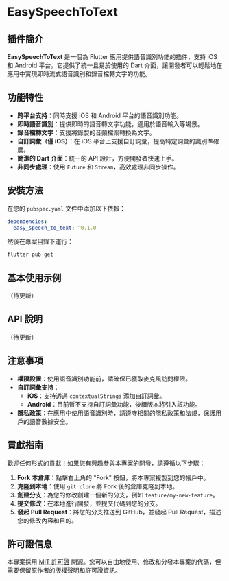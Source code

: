 # EasySpeechToText

## 插件簡介

**EasySpeechToText** 是一個為 Flutter 應用提供語音識別功能的插件，支持 iOS 和 Android 平台。它提供了統一且易於使用的 Dart 介面，讓開發者可以輕鬆地在應用中實現即時流式語音識別和錄音檔轉文字的功能。

## 功能特性

- **跨平台支持**：同時支援 iOS 和 Android 平台的語音識別功能。
- **即時語音識別**：提供即時的語音轉文字功能，適用於語音輸入等場景。
- **錄音檔轉文字**：支援將錄製的音頻檔案轉換為文字。
- **自訂詞彙（僅 iOS）**：在 iOS 平台上支援自訂詞彙，提高特定詞彙的識別準確度。
- **簡潔的 Dart 介面**：統一的 API 設計，方便開發者快速上手。
- **非同步處理**：使用 `Future` 和 `Stream`，高效處理非同步操作。

## 安裝方法

在您的 `pubspec.yaml` 文件中添加以下依賴：

```yaml
dependencies:
  easy_speech_to_text: ^0.1.0
```

然後在專案目錄下運行：

```bash
flutter pub get
```

## 基本使用示例

（待更新）

## API 說明

（待更新）

## 注意事項

- **權限設置**：使用語音識別功能前，請確保已獲取麥克風訪問權限。
- **自訂詞彙支持**：
  - **iOS**：支持透過 `contextualStrings` 添加自訂詞彙。
  - **Android**：目前暫不支持自訂詞彙功能，後續版本將引入該功能。
- **隱私政策**：在應用中使用語音識別時，請遵守相關的隱私政策和法規，保護用戶的語音數據安全。

## 貢獻指南

歡迎任何形式的貢獻！如果您有興趣參與本專案的開發，請遵循以下步驟：

1. **Fork 本倉庫**：點擊右上角的 "Fork" 按鈕，將本專案複製到您的帳戶中。
2. **克隆到本地**：使用 `git clone` 將 Fork 後的倉庫克隆到本地。
3. **創建分支**：為您的修改創建一個新的分支，例如 `feature/my-new-feature`。
4. **提交修改**：在本地進行開發，並提交代碼到您的分支。
5. **發起 Pull Request**：將您的分支推送到 GitHub，並發起 Pull Request，描述您的修改內容和目的。

## 許可證信息

本專案採用 [MIT 許可證](LICENSE) 開源。您可以自由地使用、修改和分發本專案的代碼，但需要保留原作者的版權聲明和許可證資訊。
